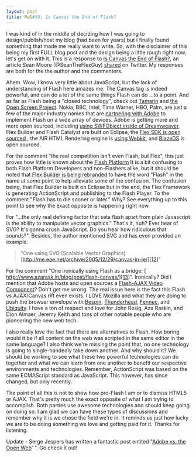 ```yaml
---
layout: post
title: Re&#58; Is Canvas the End of Flash?
---
```

I was kind of in the middle of deciding how I was going to design/publish/host my blog (had been for years) but I finally found something that made me really want to write. So, with the disclaimer of this being my first FULL blog post and the design being a little rough right now, let's get on with it. This is a response to [Is Canvas the End of Flash?][1], an article Sean Moore (@SeanTheFlexGuy) [shared][2] on Twitter. My responses are both for the the author and the commenters. 

Ahem. Wow, I know very little about JavaScript, but the lack of understanding of Flash here amazes me. The Canvas tag is indeed powerful, and can do a lot of the same things Flash can do ...to a point. And as far as Flash being a "closed technology", check out [Tamarin][3] and [the Open Screen Project][4]. Nokia, BBC, Intel, Time Warner, HBO, Palm, are just a few of the major industry names that are [partnering with Adobe][5] to implement Flash on a wide array of devices. Adobe is getting more and more open sourced, including [using SWFObject inside of Dreamweaver][6], Flex Builder and Flash Catalyst are built on Eclipse, the [Flex SDK is open sourced][7] , the AIR HTML Rendering engine is [using Webkit][8], and [BlazeDS][9] is open sourced. 

For the comment "the real competition isn't even Flash, but Flex", this just proves how little is known about the [Flash Platform][10] It is a bit confusing to both Flash Platform Developers and non-Flashers alike, but it should be noted that [Flex Builder is being rebranded][11] to have the word "Flash" in the name at some point to help alleviate some of the confusion. The confusion being, that Flex Builder is built on Eclipse but in the end, the Flex Framework is generating ActionScript and publishing to the Flash Player. To the comment "Flash has to die sooner or later." Why? See everything up to this point to see why the exact opposite is happening right now.

For "...the only real defining factor that sets flash apart from plain Javascript is the ability to manipulate vector graphics." That's it, huh? Ever hear of SVG? It's gonna crush JavaScript. Do you hear how ridiculous that sounds?". Besides, the author mentioned SVG and has even provided an example. 

> "One using SVG (Scalable Vector Graphics) [http://me.eae.net/archive/2005/12/29/canvas-in-ie/][12]" 

For the comment "One ironically using Flash as a bridge: [ http://www.azarask.in/blog/post/flash-canvas/][13]". Ironically? Did I mention that Adobe hosts and open sources a [Flash-AJAX Video Component][14]? Don't get me wrong. The real issue here is the fact this Flash vs AJAX/Canvas rift even exists. I LOVE Mozilla and what they are doing to push the browser envelope with [Bespin][15], [Thunderhead][16], [Fennec][17], and [Ubiquity][18]. I have a ton of respect and love for John Resig, Aza Raskin, and Dion Almaer, Jeremy Keith and tons of other notable people who are pioneering the new web tech. 

I also really love the fact that there are alternatives to Flash. How boring would it be if all content on the web was scripted in the same editor in the same language? I also think we're missing the point that, no one technology is going to single-handedly take down another. And why should it? We should be working to see what these two powerful technologies can do together and what we can learn from one another to benefit our respective environments and technologies. Remember, ActionScript was based on the same ECMAScript standard as JavaScript. This however, has since changed, but only recently. 

The point of all this is not to show how pro-Flash I am or to dismiss HTML5 or AJAX. That's pretty much the exact opposite of what I am trying to accomplish. Both parties use awesome technologies and should keep going on doing so. I am glad we can have these types of discussions and remember why it is we chose the field we're in. It reminds us just how lucky we are to be doing something we love and getting paid for it. Thanks for listening. 

Update - Serge Jespers has written a fantastic post entited "[Adobe vs. the Open Web][19]' ". Go check it out! 

[1]: http://stairwellblog.com/2009/03/is-canvas-the-end-of-flash/ (http://stairwellblog.com/2009/03/is-canvas-the-end-of-flash/)
[2]: http://twitter.com/seantheflexguy/status/ (SeanTheFlexGuy - Twitter)
[3]: http://opensource.adobe.com/wiki/display/site/Projects#Projects-Tamarin (http://opensource.adobe.com/wiki/display/site/Projects#Projects-Tamarin)
[4]: http://opensource.adobe.com/wiki/display/site/Home (http://opensource.adobe.com/wiki/display/site/Home)
[5]: http://www.openscreenproject.org/partners/ (http://www.openscreenproject.org/partners/)
[6]: http://www.jonnymac.com/blog/2008/06/22/swfobject-2-to-be-default-publish-method-in-cs4/ (http://www.jonnymac.com/blog/2008/06/22/swfobject-2-to-be-default-publish-method-in-cs4/)
[7]: http://opensource.adobe.com/wiki/display/flexsdk/Flex+SDK (http://opensource.adobe.com/wiki/display/flexsdk/Flex+SDK)
[8]: http://opensource.adobe.com/wiki/display/webkit/Webkit (http://opensource.adobe.com/wiki/display/webkit/Webkit)
[9]: http://opensource.adobe.com/wiki/display/blazeds/Overview (http://opensource.adobe.com/wiki/display/blazeds/Overview)
[10]: http://www.adobe.com/flashplatform/ (http://www.adobe.com/flashplatform/)
[11]: http://blog.digitalbackcountry.com/2008/11/the-flex-builder-identity-crisis-and-the-flash-platform/ (http://blog.digitalbackcountry.com/2008/11/the-flex-builder-identity-crisis-and-the-flash-platform/)
[12]: http://me.eae.net/archive/2005/12/29/canvas-in-ie/ (http://me.eae.net/archive/2005/12/29/canvas-in-ie/)
[13]: http://www.azarask.in/blog/post/flash-canvas/ (http://www.azarask.in/blog/post/flash-canvas/)
[14]: http://opensource.adobe.com/wiki/display/site/Projects#Projects-FlashAjaxVideoComponent (http://opensource.adobe.com/wiki/display/site/Projects#Projects-FlashAjaxVideoComponent)
[15]: http://mozillalabs.com/bespin/
[16]: http://benzilla.galbraiths.org/2009/02/
[17]: https://wiki.mozilla.org/Fennec
[18]: https://wiki.mozilla.org/Labs/Ubiquity/
[19]: http://www.webkitchen.be/2009/05/27/adobe-versus-the-open-web/ (Serge Jespers - Adobe vs the Open Web)